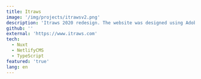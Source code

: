 ```yaml
---
title: Itraws
image: '/img/projects/itrawsv2.png'
description: 'Itraws 2020 redesign. The website was designed using Adobe illustrator and prototyped with SketchApp, althought some design features did not make the final cut, they are planned for futur feature release. As for the Frontend, I used NuxtJS and the deployment was done on Netlify.'
github: ''
external: 'https://www.itraws.com'
tech:
  - Nuxt
  - NetlifyCMS
  - TypeScript
featured: 'true'
lang: en
---
```

